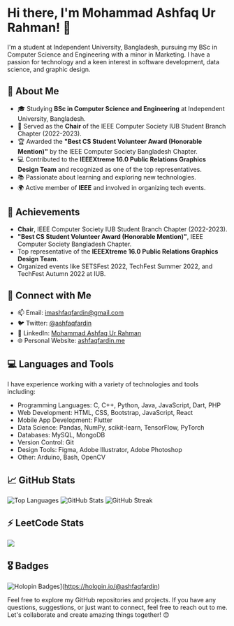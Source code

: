 # Hi there, I'm Mohammad Ashfaq Ur Rahman! 👋

I'm a student at Independent University, Bangladesh, pursuing my BSc in Computer Science and Engineering with a minor in Marketing. I have a passion for technology and a keen interest in software development, data science, and graphic design.

## 🌱 About Me

- 🎓 Studying **BSc in Computer Science and Engineering** at Independent University, Bangladesh.
- 💼 Served as the **Chair** of the IEEE Computer Society IUB Student Branch Chapter (2022-2023).
- 🏆 Awarded the **"Best CS Student Volunteer Award (Honorable Mention)"** by the IEEE Computer Society Bangladesh Chapter.
- 💻 Contributed to the **IEEEXtreme 16.0 Public Relations Graphics Design Team** and recognized as one of the top representatives.
- 📚 Passionate about learning and exploring new technologies.
- 🌍 Active member of **IEEE** and involved in organizing tech events.

## 🚀 Achievements

- **Chair**, IEEE Computer Society IUB Student Branch Chapter (2022-2023).
- **"Best CS Student Volunteer Award (Honorable Mention)"**, IEEE Computer Society Bangladesh Chapter.
- Top representative of the **IEEEXtreme 16.0 Public Relations Graphics Design Team**.
- Organized events like SETSFest 2022, TechFest Summer 2022, and TechFest Autumn 2022 at IUB.

## 🔗 Connect with Me

- 📫 Email: imashfaqfardin@gmail.com
- 🐦 Twitter: [@ashfaqfardin](https://twitter.com/ashfaqfardin)
- 💼 LinkedIn: [Mohammad Ashfaq Ur Rahman](https://linkedin.com/in/ashfaqfardin)
- 🌐 Personal Website: [ashfaqfardin.me](https://ashfaqfardin.me)

## 💻 Languages and Tools

I have experience working with a variety of technologies and tools including:

- Programming Languages: C, C++, Python, Java, JavaScript, Dart, PHP
- Web Development: HTML, CSS, Bootstrap, JavaScript, React
- Mobile App Development: Flutter
- Data Science: Pandas, NumPy, scikit-learn, TensorFlow, PyTorch
- Databases: MySQL, MongoDB
- Version Control: Git
- Design Tools: Figma, Adobe Illustrator, Adobe Photoshop
- Other: Arduino, Bash, OpenCV

## 📈 GitHub Stats

![Top Languages](https://github-readme-stats.vercel.app/api/top-langs/?username=ashfaqfardin&layout=compact&theme=dark)
![GitHub Stats](https://github-readme-stats.vercel.app/api?username=ashfaqfardin&show_icons=true&theme=dark)
![GitHub Streak](https://github-readme-streak-stats.herokuapp.com/?user=ashfaqfardin&theme=dark)

## ⚡ LeetCode Stats

![](https://leetcard.jacoblin.cool/ashfaqfardin?border=0&radius=20)

## 🎖️ Badges

![Holopin Badges](https://holopin.me/ashfaqfardin)](https://holopin.io/@ashfaqfardin)

Feel free to explore my GitHub repositories and projects. If you have any questions, suggestions, or just want to connect, feel free to reach out to me. Let's collaborate and create amazing things together! 😊
